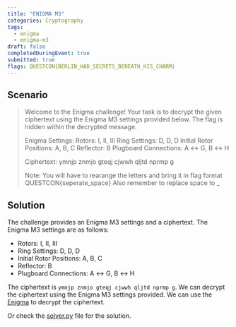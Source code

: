 ```yaml
---
title: "ENIGMA M3"
categories: Cryptography
tags: 
  - enigma
  - enigma-m3
draft: false
completedDuringEvent: true
submitted: true
flags: QUESTCON{BERLIN_HAD_SECRETS_BENEATH_HIS_CHARM}
---
```

## Scenario

> Welcome to the Enigma challenge! Your task is to decrypt the given ciphertext using the Enigma M3 settings provided below. The flag is hidden within the decrypted message.
>
> Enigma Settings: Rotors: I, II, III Ring Settings: D, D, D Initial Rotor Positions: A, B, C Reflector: B Plugboard Connections: A ↔ G, B ↔ H
>
> Ciphertext: ymnjp znmjo gteqj cjwwh qljtd nprmp g
>
> Note: You will have to rearange the letters and bring it in flag format QUESTCON{seperate_space} Also remember to replace space to _

## Solution

The challenge provides an Enigma M3 settings and a ciphertext. The Enigma M3 settings are as follows:

- Rotors: I, II, III
- Ring Settings: D, D, D
- Initial Rotor Positions: A, B, C
- Reflector: B
- Plugboard Connections: A ↔ G, B ↔ H

The ciphertext is `ymnjp znmjo gteqj cjwwh qljtd nprmp g`. We can decrypt the ciphertext using the Enigma M3 settings provided. We can use the [Enigma](https://gchq.github.io/CyberChef/#recipe=Enigma('3-rotor','LEYJVCNIXWPBQMDRTAKZGFUHOS','A','A','EKMFLGDQVZNTOWYHXUSPAIBRCJ%3CR','D','A','AJDKSIRUXBLHWTMCQGZNPYFVOE%3CF','D','B','BDFHJLCPRTXVZNYEIWGAKMUSQO%3CW','D','C','AY%20BR%20CU%20DH%20EQ%20FS%20GL%20IP%20JX%20KN%20MO%20TZ%20VW','AG%20BH',true)&input=eW1uanAgem5tam8gZ3RlcWogY2p3d2ggcWxqdGQgbnBybXAgZw) to decrypt the ciphertext.

Or check the [solver.py](solver.py) file for the solution.
